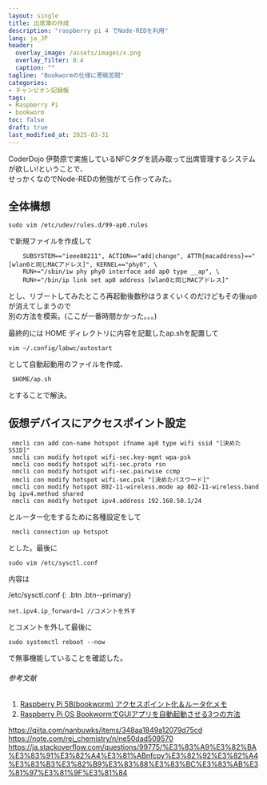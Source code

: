 ```yaml
---
layout: single
title: 出席簿の作成
description: "raspberry pi 4 でNode-REDを利用"
lang: ja_JP
header:
  overlay_image: /assets/images/x.png
  overlay_filter: 0.4
  caption: ""
tagline: "Bookwormの仕様に悪戦苦闘"
categories: 
- チャンピオン記録帳
tags:
- Raspberry Pi
- bookworm 
toc: false
draft: true
last_modified_at: 2025-03-31
---
```


CoderDojo 伊勢原で実施しているNFCタグを読み取って出席管理するシステムが欲しい!ということで、  
せっかくなのでNode-REDの勉強がてら作ってみた。

## 全体構想



```
sudo vim /etc/udev/rules.d/99-ap0.rules
```

で新規ファイルを作成して

```
    SUBSYSTEM=="ieee80211", ACTION=="add|change", ATTR{macaddress}=="[wlan0と同じMACアドレス]", KERNEL=="phy0", \
    RUN+="/sbin/iw phy phy0 interface add ap0 type __ap", \
    RUN+="/bin/ip link set ap0 address [wlan0と同じMACアドレス]"
```

とし、リブートしてみたところ再起動後数秒はうまくいくのだけどもその後`ap0`が消えてしまうので  
別の方法を模索。(ここが一番時間かかった。。。)

最終的には  HOME ディレクトリに内容を記載したap.shを配置して

```
vim ~/.config/labwc/autostart
```
として自動起動用のファイルを作成、

```
 $HOME/ap.sh
```

とすることで解決。

## 仮想デバイスにアクセスポイント設定

```
 nmcli con add con-name hotspot ifname ap0 type wifi ssid "[決めたSSID]"
 nmcli con modify hotspot wifi-sec.key-mgmt wpa-psk
 nmcli con modify hotspot wifi-sec.proto rsn
 nmcli con modify hotspot wifi-sec.pairwise ccmp
 nmcli con modify hotspot wifi-sec.psk "[決めたパスワード]"
 nmcli con modify hotspot 802-11-wireless.mode ap 802-11-wireless.band bg ipv4.method shared
 nmcli con modify hotspot ipv4.address 192.168.50.1/24
```

とルーター化をするために各種設定をして  

```
 nmcli connection up hotspot
```

とした。最後に  

```
sudo vim /etc/sysctl.conf
```

内容は  

/etc/sysctl.conf
{: .btn .btn--primary}

```
net.ipv4.ip_forward=1 //コメントを外す
```

とコメントを外して最後に  

```
sudo systemctl reboot --now
```

で無事機能していることを確認した。

###### 参考文献
1. [Raspberry Pi 5B(bookworm) アクセスポイント化＆ルータ化メモ](https://qiita.com/d-ebi/items/2b8e6113690f24487c3e)  
2. [Raspberry Pi OS BookwormでGUIアプリを自動起動させる3つの方法](https://qiita.com/mao172/items/4014ae9d8e1252ddde86)

https://qiita.com/nanbuwks/items/348aa1849a12079d75cd
https://note.com/rei_chemistry/n/ne50dad509570
https://ja.stackoverflow.com/questions/99775/%E3%83%A9%E3%82%BA%E3%83%91%E3%82%A4%E3%81%ABnfcpy%E3%82%92%E3%82%A4%E3%83%B3%E3%82%B9%E3%83%88%E3%83%BC%E3%83%AB%E3%81%97%E3%81%9F%E3%81%84
